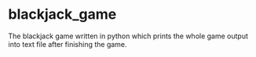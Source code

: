 # blackjack_game
The blackjack game written in python which prints the whole game output into text file after finishing the game.
